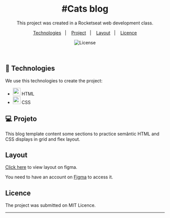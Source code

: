 <h1 align="center"> #Cats blog </h1>

<p align="center">
  This project was created in a Rocketseat web development class.
</p>

<p align="center">
  <a href="#technologies">Technologies</a>&nbsp;&nbsp;&nbsp;|&nbsp;&nbsp;&nbsp;
  <a href="#project">Project</a>&nbsp;&nbsp;&nbsp;|&nbsp;&nbsp;&nbsp;
  <a href="#layout">Layout</a>&nbsp;&nbsp;&nbsp;|&nbsp;&nbsp;&nbsp;
  <a href="#memo-licence">Licence</a>
</p>

<p align="center">
  <img alt="License" src="https://img.shields.io/static/v1?label=license&message=MIT&color=49AA26&labelColor=000000">
</p>

<br>

## 🚀 Technologies

We use this technologies to create the project:

-  <img style="width: 24px; height: 24px" src="https://cdn.worldvectorlogo.com/logos/html-1.svg"> HTML
- <img style="width: 24px; height: 24px" src="https://cdn.worldvectorlogo.com/logos/css-3.svg"> CSS

## 💻 Projeto

This blog template content some sections to practice semântic HTML and  CSS displays in grid and flex layout.

## Layout

<a href="https://www.figma.com/community/file/1256354927622258124/Blog-de-Gatos-%E2%80%A2-Desafio-Explorer">Click here</a> to view layout on figma.

You need to have an account on <a href="https://figma.com">Figma</a> to access it.

## Licence

The project was submitted on MIT Licence.

---

